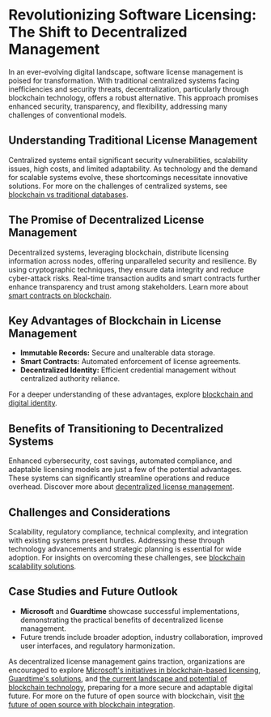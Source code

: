 # Revolutionizing Software Licensing: The Shift to Decentralized Management

In an ever-evolving digital landscape, software license management is poised for transformation. With traditional centralized systems facing inefficiencies and security threats, decentralization, particularly through blockchain technology, offers a robust alternative. This approach promises enhanced security, transparency, and flexibility, addressing many challenges of conventional models.

## Understanding Traditional License Management

Centralized systems entail significant security vulnerabilities, scalability issues, high costs, and limited adaptability. As technology and the demand for scalable systems evolve, these shortcomings necessitate innovative solutions. For more on the challenges of centralized systems, see [blockchain vs traditional databases](https://www.license-token.com/wiki/blockchain-vs-traditional-databases).

## The Promise of Decentralized License Management

Decentralized systems, leveraging blockchain, distribute licensing information across nodes, offering unparalleled security and resilience. By using cryptographic techniques, they ensure data integrity and reduce cyber-attack risks. Real-time transaction audits and smart contracts further enhance transparency and trust among stakeholders. Learn more about [smart contracts on blockchain](https://www.license-token.com/wiki/smart-contracts-on-blockchain).

## Key Advantages of Blockchain in License Management

- **Immutable Records:** Secure and unalterable data storage.
- **Smart Contracts:** Automated enforcement of license agreements.
- **Decentralized Identity:** Efficient credential management without centralized authority reliance.

For a deeper understanding of these advantages, explore [blockchain and digital identity](https://www.license-token.com/wiki/blockchain-and-digital-identity).

## Benefits of Transitioning to Decentralized Systems

Enhanced cybersecurity, cost savings, automated compliance, and adaptable licensing models are just a few of the potential advantages. These systems can significantly streamline operations and reduce overhead. Discover more about [decentralized license management](https://www.license-token.com/wiki/decentralized-license-management).

## Challenges and Considerations

Scalability, regulatory compliance, technical complexity, and integration with existing systems present hurdles. Addressing these through technology advancements and strategic planning is essential for wide adoption. For insights on overcoming these challenges, see [blockchain scalability solutions](https://www.license-token.com/wiki/blockchain-scalability-solutions).

## Case Studies and Future Outlook

- **Microsoft** and **Guardtime** showcase successful implementations, demonstrating the practical benefits of decentralized license management.
- Future trends include broader adoption, industry collaboration, improved user interfaces, and regulatory harmonization.

As decentralized license management gains traction, organizations are encouraged to explore [Microsoft's initiatives in blockchain-based licensing](https://www.microsoft.com/en-us/security/blog/), [Guardtime's solutions](https://guardtime.com/), and [the current landscape and potential of blockchain technology](https://www.ibm.com/blockchain), preparing for a more secure and adaptable digital future. For more on the future of open source with blockchain, visit [the future of open source with blockchain integration](https://www.license-token.com/wiki/the-future-of-open-source-with-blockchain-integration).
